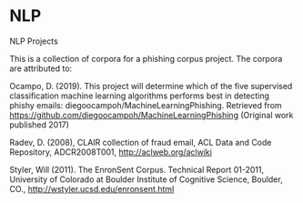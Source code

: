 # NLP
NLP Projects

This is a collection of corpora for a phishing corpus project.
The corpora are attributed to:

Ocampo, D. (2019). This project will determine which of the five supervised classification machine learning algorithms performs best in detecting phishy emails: diegoocampoh/MachineLearningPhishing. Retrieved from https://github.com/diegoocampoh/MachineLearningPhishing (Original work published 2017)

Radev, D. (2008), CLAIR collection of fraud email, ACL Data and Code Repository, ADCR2008T001, http://aclweb.org/aclwiki

Styler, Will (2011). The EnronSent Corpus. Technical Report 01-2011, University of Colorado at Boulder Institute of Cognitive Science, Boulder, CO., http://wstyler.ucsd.edu/enronsent.html
